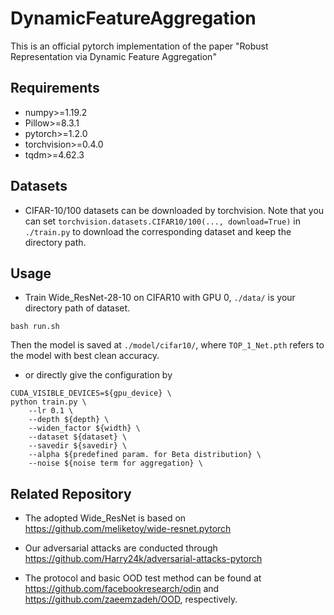 # DynamicFeatureAggregation
This is an official pytorch implementation of the paper "Robust Representation via Dynamic Feature Aggregation" 

## Requirements

*   numpy>=1.19.2
*   Pillow>=8.3.1
*   pytorch>=1.2.0
*   torchvision>=0.4.0
*   tqdm>=4.62.3

## Datasets
* CIFAR-10/100 datasets can be downloaded by torchvision. Note that you can set
`torchvision.datasets.CIFAR10/100(..., download=True)` in `./train.py` to download the corresponding dataset and keep the directory path.

## Usage
* Train Wide_ResNet-28-10 on CIFAR10 with GPU 0, `./data/` is  your directory path of dataset.

```
bash run.sh
```

Then the model is saved at `./model/cifar10/`, where `TOP_1_Net.pth` refers to the model with best clean accuracy.

* or directly give the configuration by

```
CUDA_VISIBLE_DEVICES=${gpu_device} \
python train.py \
    --lr 0.1 \
    --depth ${depth} \
    --widen_factor ${width} \
    --dataset ${dataset} \
    --savedir ${savedir} \
    --alpha ${predefined param. for Beta distribution} \
    --noise ${noise term for aggregation} \
```

## Related Repository

* The adopted Wide_ResNet is based on https://github.com/meliketoy/wide-resnet.pytorch

* Our adversarial attacks are conducted through https://github.com/Harry24k/adversarial-attacks-pytorch

* The protocol and basic OOD test method can be found at https://github.com/facebookresearch/odin and  https://github.com/zaeemzadeh/OOD, respectively.
